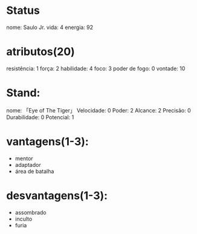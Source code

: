 # Status
nome: Saulo Jr.
vida: 4
energia: 92

# atributos(20)
resistência: 1
força: 2
habilidade: 4
foco: 3
poder de fogo: 0
vontade: 10

# Stand:
nome: 「Eye of The Tiger」
Velocidade: 0
Poder: 2
Alcance: 2
Precisão: 0
Durabilidade: 0
Potencial: 1

# vantagens(1-3):
- mentor
- adaptador
- área de batalha

# desvantagens(1-3):
- assombrado
- inculto
- furia